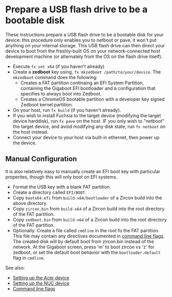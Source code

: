 # Prepare a USB flash drive to be a bootable disk

These instructions prepare a USB flash drive to be a bootable disk for your
device: this procedure only enables you to netboot or pave, it won't put
anything on your internal storage. This USB flash drive can then direct your
device to boot from the freshly-built OS on your network-connected host
development machine (or alternately from the OS on the flash drive itself).

+ Execute `fx set x64` (if you haven't already)
+ Create a __zedboot__ key using, `fx mkzedboot /path/to/your/device`. The
`mkzedboot` command does the following:
  + Creates a FAT partition continaing an EFI System Partition, containing
    the Gigaboot EFI bootloader and a configuration that specifies to always
    boot into Zedboot.
  + Creates a ChromeOS bootable partition with a developer key signed Zedboot
    kernel partition.
+ On your host, run `fx build` (if you haven't already).
+ If you wish to install Fuchsia to the target device (modifying the target
  device harddisk), run `fx pave` on the host. IF you only wish to "netboot"
  the target device, and avoid modifying any disk state, run `fx netboot` on
  the host instead.
+ Connect your device to your host via built-in ethernet, then power up the
  device.

## Manual Configuration

It is also relatively easy to manually create an EFI boot key with particular
properites, though this will only boot on EFI systems.

+ Format the USB key with a blank FAT partition.
+ Create a directory called `EFI/BOOT`.
+ Copy `bootx64.efi` from `build-x64/bootloader` of a Zircon build into the
  above directory.
+ Copy `zircon.bin` from `build-x64` of a Zircon build into the root
  directory of the FAT partition.
+ Copy `zedboot.bin` from `build-x64` of a Zircon build into the root
  directory of the FAT partition.
+ Optionally: Create a file called `cmdline` in the root fo the FAT
  partition. This file may contain any directives documented in 
  [command line flags](/docs/reference/kernel/kernel_cmdline.md).
The created disk will by default boot from zircon.bin instead of the network.
At the Gigaboot screen, press 'm' to boot zircon vs 'z' for zedboot, or set
the default boot behavior with the `bootloader.default` flag in `cmdline`.

See also:
* [Setting up the Acer device](acer12.md)
* [Setting up the NUC device](/docs/development/hardware/developing_on_nuc.md)
* [Command line flags](/docs/reference/kernel/kernel_cmdline.md)
